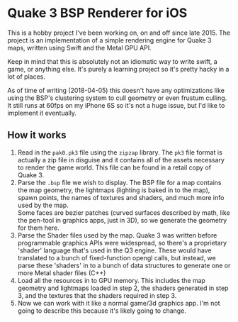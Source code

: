 # Quake 3 BSP Renderer for iOS

This is a hobby project I've been working on, on and off since late 2015.
The project is an implementation of a simple rendering engine for Quake 3 maps,
written using Swift and the Metal GPU API.

Keep in mind that this is absolutely not an idiomatic way to write swift, a game, or anything else. It's purely a learning project so it's pretty hacky in a lot of places.

As of time of writing (2018-04-05) this doesn't have any optimizations like using the BSP's clustering system to cull geometry or even frustum culling. It still runs at 60fps on my iPhone 6S so it's not a huge issue, but I'd like to implement it eventually.

## How it works
1. Read in the `pak0.pk3` file using the `zipzap` library. The `pk3` file format is actually a zip file in disguise and it contains all of the assets necessary to render the game world. This file can be found in a retail copy of Quake 3.
2. Parse the `.bsp` file we wish to display. The BSP file for a map contains the map geometry, the lightmaps (lighting is baked in to the map), spawn points, the names of textures and shaders, and much more info used by the map.  
Some faces are bezier patches (curved surfaces described by math, like the pen-tool in graphics apps, just in 3D), so we generate the geometry for them here.
3. Parse the Shader files used by the map. Quake 3 was written before programmable graphics APIs were widespread, so there's a proprietary 'shader' language that's used in the Q3 engine. These would have translated to a bunch of fixed-function opengl calls, but instead, we parse these 'shaders' in to a bunch of data structures to generate one or more Metal shader files (C++)
4. Load all the resources in to GPU memory. This includes the map geometry and lightmaps loaded in step 2, the shaders generated in step 3, and the textures that the shaders required in step 3.
5. Now we can work with it like a normal game/3d graphics app. I'm not going to describe this because it's likely going to change.
